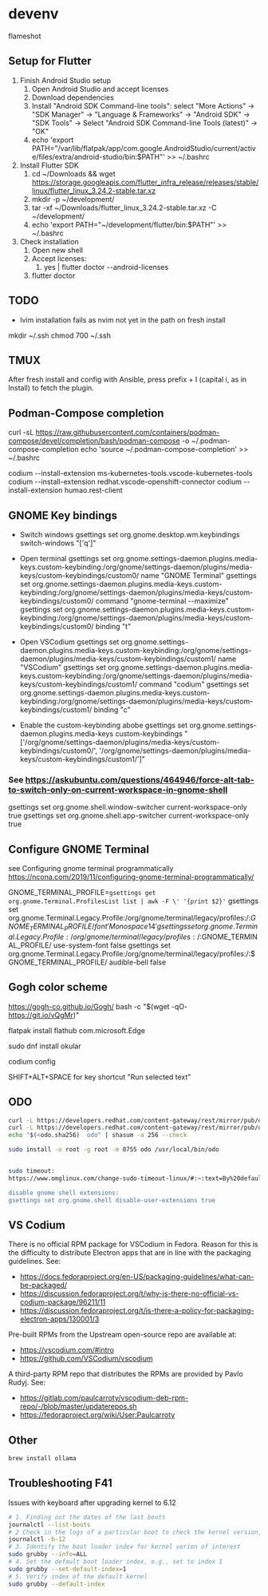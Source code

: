 # devenv

flameshot

## Setup for Flutter

1. Finish Android Studio setup
   1. Open Android Studio and accept licenses
   2. Download dependencies
   3. Install "Android SDK Command-line tools": select "More Actions" -> "SDK Manager" -> "Language & Frameworks" -> "Android SDK" -> "SDK Tools" -> Select "Android SDK Command-line Tools (latest)" -> "OK"
   4. echo 'export PATH="/var/lib/flatpak/app/com.google.AndroidStudio/current/active/files/extra/android-studio/bin:$PATH"' >> ~/.bashrc
2. Install Flutter SDK
   1. cd ~/Downloads && wget https://storage.googleapis.com/flutter_infra_release/releases/stable/linux/flutter_linux_3.24.2-stable.tar.xz
   2. mkdir -p ~/development/
   3. tar -xf ~/Downloads/flutter_linux_3.24.2-stable.tar.xz -C ~/development/
   4. echo 'export PATH="~/development/flutter/bin:$PATH"' >> ~/.bashrc
3. Check installation
   1. Open new shell
   2. Accept licenses:
      1. yes | flutter doctor --android-licenses
   3. flutter doctor

## TODO
- lvim installation fails as nvim not yet in the path on fresh install



mkdir ~/.ssh
chmod 700 ~/.ssh


## TMUX
After fresh install and config with Ansible, press prefix + I (capital i, as in Install) to fetch the plugin.


## Podman-Compose completion
curl -sL https://raw.githubusercontent.com/containers/podman-compose/devel/completion/bash/podman-compose -o ~/.podman-compose-completion
echo 'source ~/.podman-compose-completion' >> ~/.bashrc




codium --install-extension ms-kubernetes-tools.vscode-kubernetes-tools
codium --install-extension redhat.vscode-openshift-connector
codium --install-extension humao.rest-client

## GNOME Key bindings

- Switch windows
gsettings set org.gnome.desktop.wm.keybindings switch-windows "['<Alt>q']"

- Open terminal
gsettings set org.gnome.settings-daemon.plugins.media-keys.custom-keybinding:/org/gnome/settings-daemon/plugins/media-keys/custom-keybindings/custom0/ name "GNOME Terminal"
gsettings set org.gnome.settings-daemon.plugins.media-keys.custom-keybinding:/org/gnome/settings-daemon/plugins/media-keys/custom-keybindings/custom0/ command "gnome-terminal --maximize"
gsettings set org.gnome.settings-daemon.plugins.media-keys.custom-keybinding:/org/gnome/settings-daemon/plugins/media-keys/custom-keybindings/custom0/ binding "<Super>t"

- Open VSCodium
gsettings set org.gnome.settings-daemon.plugins.media-keys.custom-keybinding:/org/gnome/settings-daemon/plugins/media-keys/custom-keybindings/custom1/ name "VSCodium"
gsettings set org.gnome.settings-daemon.plugins.media-keys.custom-keybinding:/org/gnome/settings-daemon/plugins/media-keys/custom-keybindings/custom1/ command "codium"
gsettings set org.gnome.settings-daemon.plugins.media-keys.custom-keybinding:/org/gnome/settings-daemon/plugins/media-keys/custom-keybindings/custom1/ binding "<Super>c"

- Enable the custom-keybinding abobe
gsettings set org.gnome.settings-daemon.plugins.media-keys custom-keybindings "['/org/gnome/settings-daemon/plugins/media-keys/custom-keybindings/custom0/', '/org/gnome/settings-daemon/plugins/media-keys/custom-keybindings/custom1/']"

### See https://askubuntu.com/questions/464946/force-alt-tab-to-switch-only-on-current-workspace-in-gnome-shell
gsettings set org.gnome.shell.window-switcher current-workspace-only true
gsettings set org.gnome.shell.app-switcher current-workspace-only true

## Configure GNOME Terminal
see Configuring gnome terminal programmatically https://ncona.com/2019/11/configuring-gnome-terminal-programmatically/


GNOME_TERMINAL_PROFILE=`gsettings get org.gnome.Terminal.ProfilesList list | awk -F \' '{print $2}'`
gsettings set org.gnome.Terminal.Legacy.Profile:/org/gnome/terminal/legacy/profiles:/:$GNOME_TERMINAL_PROFILE/ font 'Monospace 14'
gsettings set org.gnome.Terminal.Legacy.Profile:/org/gnome/terminal/legacy/profiles:/:$GNOME_TERMINAL_PROFILE/ use-system-font false
gsettings set org.gnome.Terminal.Legacy.Profile:/org/gnome/terminal/legacy/profiles:/:$GNOME_TERMINAL_PROFILE/ audible-bell false



## Gogh color scheme
https://gogh-co.github.io/Gogh/
bash -c  "$(wget -qO- https://git.io/vQgMr)" 


flatpak install flathub com.microsoft.Edge


sudo dnf install okular

codium config

SHIFT+ALT+SPACE for key shortcut "Run selected text"

## ODO
```bash
curl -L https://developers.redhat.com/content-gateway/rest/mirror/pub/openshift-v4/clients/odo/v3.16.1/odo-linux-amd64 -o odo
curl -L https://developers.redhat.com/content-gateway/rest/mirror/pub/openshift-v4/clients/odo/v3.16.1/odo-linux-amd64.sha256 -o odo.sha256
echo "$(<odo.sha256)  odo" | shasum -a 256 --check

sudo install -o root -g root -m 0755 odo /usr/local/bin/odo


sudo timeout:
https://www.omglinux.com/change-sudo-timeout-linux/#:~:text=By%20default%2C%20a%20standard%20sudo,tab%20you're%20working%20from.

disable gnome shell extensions:
gsettings set org.gnome.shell disable-user-extensions true
```

## VS Codium

There is no official RPM package for VSCodium in Fedora. Reason for this is the difficulty to distribute Electron apps that are in line with the packaging guidelines. See:
- https://docs.fedoraproject.org/en-US/packaging-guidelines/what-can-be-packaged/
- https://discussion.fedoraproject.org/t/why-is-there-no-official-vs-codium-package/96211/11
- https://discussion.fedoraproject.org/t/is-there-a-policy-for-packaging-electron-apps/130001/3

Pre-built RPMs from the Upstream open-source repo are available at:
- https://vscodium.com/#intro
- https://github.com/VSCodium/vscodium

A third-party RPM repo that distributes the RPMs are provided by Pavlo Rudyj. See:
- https://gitlab.com/paulcarroty/vscodium-deb-rpm-repo/-/blob/master/updaterepos.sh
- https://fedoraproject.org/wiki/User:Paulcarroty

## Other

```bash
brew install ollama
```

## Troubleshooting F41

Issues with keyboard after upgrading kernel to 6.12
```bash
# 1. Finding out the dates of the last boots
journalctl --list-boots
# 2 Check in the logs of a particular boot to check the kernel version, for instance, the 13th most recent boot
journalctl -b-12
# 3. Identify the boot loader index for kernel verion of interest
sudo grubby --info=ALL
# 4. Set the default boot loader index, e.g., set to index 1
sudo grubby --set-default-index=1
# 5. Verify index of the default kernel
sudo grubby --default-index
```
